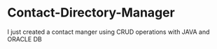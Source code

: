# Contact-Directory-Manager
I just created a contact manger using CRUD operations with JAVA and ORACLE DB
